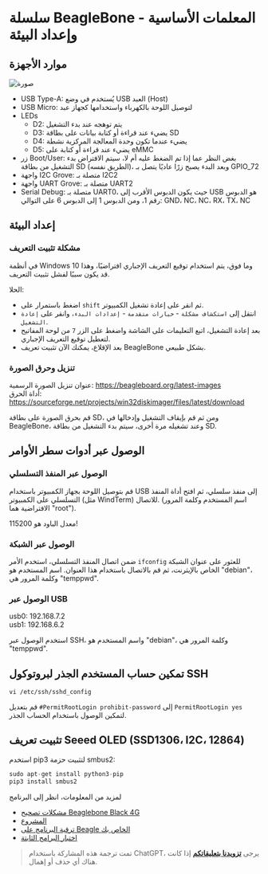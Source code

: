 # سلسلة BeagleBone - المعلمات الأساسية وإعداد البيئة

## موارد الأجهزة

![صورة](https://media.wiki-power.com/img/20211008090724.png)

- USB Type-A: يُستخدم في وضع USB العبد (Host)
- USB Micro: لتوصيل اللوحة بالكهرباء واستخدامها كجهاز عبد
- LEDs
  - D2: يتم توهجه عند بدء التشغيل
  - D3: يضيء عند قراءة أو كتابة بيانات على بطاقة SD
  - D4: يضيء عندما تكون وحدة المعالجة المركزية نشطة
  - D5: يضيء عند قراءة أو كتابة على eMMC
- زر Boot/User: بغض النظر عما إذا تم الضغط عليه أم لا، سيتم الافتراض بدء التشغيل من بطاقة SD (الطريق نفسه)، وبعد البدء يصبح زرًا عاديًا يتصل بـ GPIO_72
- واجهة I2C Grove: متصلة بـ I2C2
- واجهة UART Grove: متصلة بـ UART2
- Serial Debug: متصلة بـ UART0، حيث يكون الدبوس الأقرب إلى USB هو الدبوس رقم 1، ومن الدبوس 1 إلى الدبوس 6 على التوالي: GND، NC، NC، RX، TX، NC

## إعداد البيئة

### مشكلة تثبيت التعريف

في أنظمة Windows 10 وما فوق، يتم استخدام توقيع التعريف الإجباري افتراضيًا، وهذا قد يكون سببًا لفشل تثبيت التعريف.

الحلا:

- اضغط باستمرار على `shift` ثم انقر على إعادة تشغيل الكمبيوتر.
- انتقل إلى `استكشاف مشكلة` - `خيارات متقدمة` - `إعدادات البدء`، وانقر على `إعادة التشغيل`.
- بعد إعادة التشغيل، اتبع التعليمات على الشاشة واضغط على الزر `7` من لوحة المفاتيح لتعطيل توقيع التعريف الإجباري.
- بعد الإقلاع، يمكنك الآن تثبيت تعريف BeagleBone بشكل طبيعي.

### تنزيل وحرق الصورة

عنوان تنزيل الصورة الرسمية: https://beagleboard.org/latest-images  
أداة الحرق: https://sourceforge.net/projects/win32diskimager/files/latest/download

قم بحرق الصورة على بطاقة SD، ومن ثم قم بإيقاف التشغيل وإدخالها في BeagleBone، وعند تشغيله مرة أخرى، سيتم بدء التشغيل من بطاقة SD.

## الوصول عبر أدوات سطر الأوامر

### الوصول عبر المنفذ التسلسلي

قم بتوصيل اللوحة بجهاز الكمبيوتر باستخدام USB إلى منفذ سلسلي، ثم افتح أداة المنفذ التسلسلي على الكمبيوتر (مثل WindTerm) للاتصال. (اسم المستخدم وكلمة المرور الافتراضية هما "root").

معدل الباود هو 115200!

### الوصول عبر الشبكة

ضمن اتصال المنفذ التسلسلي، استخدم الأمر `ifconfig` للعثور على عنوان الشبكة الخاص بالإيثرنت، ثم قم بالاتصال باستخدام هذا العنوان. اسم المستخدم هو "debian"، وكلمة المرور هي "temppwd".

### الوصول عبر USB

usb0: 192.168.7.2  
usb1: 192.168.6.2

استخدم الوصول عبر SSH، واسم المستخدم هو "debian"، وكلمة المرور هي "temppwd".

## تمكين حساب المستخدم الجذر لبروتوكول SSH

```shell
vi /etc/ssh/sshd_config
```

قم بتعديل `#PermitRootLogin prohibit-password` إلى `PermitRootLogin yes` لتمكين الوصول باستخدام الحساب الجذر.

## تثبيت تعريف Seeed OLED (SSD1306، I2C، 12864)

استخدم pip3 لتثبيت حزمة smbus2:

```py
sudo apt-get install python3-pip
pip3 install smbus2
```

لمزيد من المعلومات، انظر إلى البرنامج

- [مشكلات تصحيح Beaglebone Black 4G](https://blog.csdn.net/qq_32543253/article/details/53536266)
- [المشروع](https://beagleboard.org/p)
- [ترقية البرنامج على Beagle الخاص بك](https://beagleboard.org/upgrade#connect)
- [اختبار البرامج الثابتة](http://plm.seeedstudio.com.cn:9002/Windchill/app/#ptc1/tcomp/infoPage?oid=VR%3Awt.doc.WTDocument%3A30844361&u8=1)

> تمت ترجمة هذه المشاركة باستخدام ChatGPT، يرجى [**تزويدنا بتعليقاتكم**](https://github.com/linyuxuanlin/Wiki_MkDocs/issues/new) إذا كانت هناك أي حذف أو إهمال.
